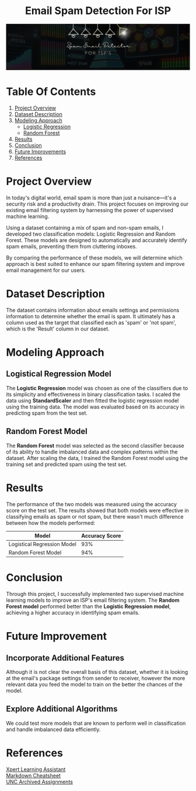 <h1 style="text-align: center;"> Email Spam Detection For ISP</h1>

![project logo](/images/spam_logo.png)

# Table Of Contents
1. [Project Overview](#project-overview)
2. [Dataset Description](https://github.com/ncmoliver/classification_challenge/blob/main/README.md#dataset-description)
3. [Modeling Approach](https://github.com/ncmoliver/classification_challenge/blob/main/README.md#modeling-approach)
   - [Logistic Regression](https://github.com/ncmoliver/classification_challenge?tab=readme-ov-file#logistical-regression-model)
   - [Random Forest](https://github.com/ncmoliver/classification_challenge?tab=readme-ov-file#random-forest-model)
4. [Results](https://github.com/ncmoliver/classification_challenge?tab=readme-ov-file#results)
5. [Conclusion](https://github.com/ncmoliver/classification_challenge?tab=readme-ov-file#conclusion)
6. [Future Improvements](https://github.com/ncmoliver/classification_challenge?tab=readme-ov-file#future-improvement)
7. [References](https://github.com/ncmoliver/classification_challenge?tab=readme-ov-file#references)

# Project Overview
In today's digital world, email spam is more than just a nuisance—it's a security risk and a productivity drain. This project focuses on improving our existing email filtering system by harnessing the power of supervised machine learning.

Using a dataset containing a mix of spam and non-spam emails, I developed two classification models: Logistic Regression and Random Forest. These models are designed to automatically and accurately identify spam emails, preventing them from cluttering inboxes.

By comparing the performance of these models, we will determine which approach is best suited to enhance our spam filtering system and improve email management for our users.

# Dataset Description
The dataset contains information about emails settings and permissions information to determine whether the email is spam. It ultimately has a column used as the target that classified each as 'spam' or 'not spam', which is the 'Result' column in our dataset. 

# Modeling Approach

## Logistical Regression Model
The **Logistic Regression** model was chosen as one of the classifiers due to its simplicity and effectiveness in binary classification tasks. I scaled the data using **StandardScaler** and then fitted the logistic regression model using the training data. The model was evaluated based on its accuracy in predicting spam from the test set.

## Random Forest Model
The **Random Forest** model was selected as the second classifier because of its ability to handle imbalanced data and complex patterns within the dataset. After scaling the data, I trained the Random Forest model using the training set and predicted spam using the test set.

# Results
The performance of the two models was measured using the accuracy score on the test set. The results showed that both models were effective in classifying emails as spam or not spam, but there wasn't much difference between how the models performed:

| Model | Accuracy Score |
| ----------- | ----------- |
| Logistical Regression Model | 93% |
| Random Forest Model | 94% |

# Conclusion
Through this project, I successfully implemented two supervised machine learning models to improve an ISP's email filtering system. The **Random Forest model** performed better than the **Logistic Regression model**, achieving a higher accuracy in identifying spam emails.
# Future Improvement
## Incorporate Additional Features
Although it is not clear the overall basis of this dataset, whether it is looking at the email's package settings from sender to receiver, however the more relevant data you feed the model to train on the better the chances of the model. 

## Explore Additional Algorithms
We could test more models that are known to  perform well in classification and handle imbalanced data efficiently. 

# References 
[Xpert Learning Assistant](https://bootcampspot.instructure.com/courses/6028/external_tools/313)    
[Markdown Cheatsheet](https://www.markdownguide.org/cheat-sheet/)    
[UNC Archived Assignments](https://bootcampspot.instructure.com)    